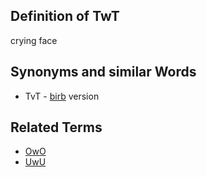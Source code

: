 ## Definition of TwT

crying face

## Synonyms and similar Words

- TvT - [birb](./birb) version

## Related Terms

- [OwO](./OwO)
- [UwU](./UwU)
